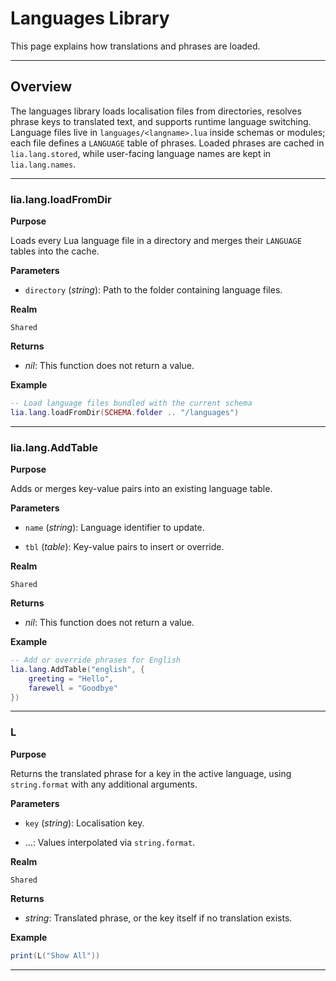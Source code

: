 # Languages Library

This page explains how translations and phrases are loaded.

---

## Overview

The languages library loads localisation files from directories, resolves phrase keys to translated text, and supports runtime language switching. Language files live in `languages/<langname>.lua` inside schemas or modules; each file defines a `LANGUAGE` table of phrases. Loaded phrases are cached in `lia.lang.stored`, while user-facing language names are kept in `lia.lang.names`.

---

### lia.lang.loadFromDir

**Purpose**

Loads every Lua language file in a directory and merges their `LANGUAGE` tables into the cache.

**Parameters**

* `directory` (*string*): Path to the folder containing language files.

**Realm**

`Shared`

**Returns**

* *nil*: This function does not return a value.

**Example**

```lua
-- Load language files bundled with the current schema
lia.lang.loadFromDir(SCHEMA.folder .. "/languages")
```

---

### lia.lang.AddTable

**Purpose**

Adds or merges key-value pairs into an existing language table.

**Parameters**

* `name` (*string*): Language identifier to update.

* `tbl` (*table*): Key-value pairs to insert or override.

**Realm**

`Shared`

**Returns**

* *nil*: This function does not return a value.

**Example**

```lua
-- Add or override phrases for English
lia.lang.AddTable("english", {
    greeting = "Hello",
    farewell = "Goodbye"
})
```

---

### L

**Purpose**

Returns the translated phrase for a key in the active language, using `string.format` with any additional arguments.

**Parameters**

* `key` (*string*): Localisation key.

* …: Values interpolated via `string.format`.

**Realm**

`Shared`

**Returns**

* *string*: Translated phrase, or the key itself if no translation exists.

**Example**

```lua
print(L("Show All"))
```

---